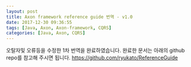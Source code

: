 ```yaml
---
layout: post
title: Axon framework reference guide 번역 - v1.0
date: 2017-12-30 09:36:55
tags: [Java, Axon, Axon-framework, CQRS]
categories: [Java, Axon, CQRS]
---
```


오탈자및 오류등을 수정한 1차 번역을 완료하였습니다. 완료한 문서는 아래의 github repo를 참고해 주시면 됩니다.
https://github.com/ryukato/ReferenceGuide
